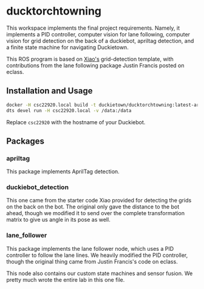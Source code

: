 # ducktorchtowning

This workspace implements the final project requirements. Namely,
it implements a PID controller, computer vision for lane following, computer
vision for grid detection on the back of a duckiebot, apriltag detection,
and a finite state machine for navigating Duckietown.

This ROS program is based on
[Xiao's](https://github.com/XZPshaw/CMPUT412503_exercise4) grid-detection
template, with contributions from the lane following package Justin Francis
posted on eclass.

## Installation and Usage

```bash
docker -H csc22920.local build -t duckietown/ducktorchtowning:latest-arm64v8 .
dts devel run -H csc22920.local -v /data:/data
```

Replace `csc22920` with the hostname of your Duckiebot.

## Packages

### apriltag

This package implements AprilTag detection.

### duckiebot_detection

This one came from the starter code Xiao provided for detecting the grids on the
back on the bot. The original only gave the distance to the bot ahead, though we
modified it to send over the complete transformation matrix to give us angle in
its pose as well.

### lane_follower

This package implements the lane follower node, which uses a PID controller
to follow the lane lines. We heavily modified the PID controller, though the
original thing came from Justin Francis's code on eclass.

This node also contains our custom state machines and sensor fusion. We pretty
much wrote the entire lab in this one file.
